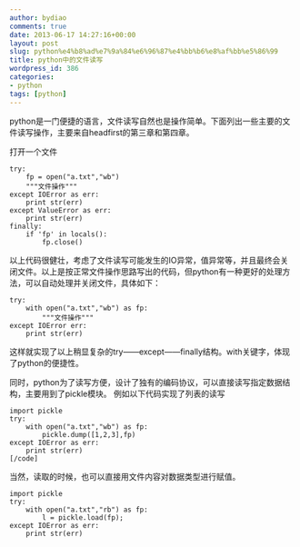```yaml
---
author: bydiao
comments: true
date: 2013-06-17 14:27:16+00:00
layout: post
slug: python%e4%b8%ad%e7%9a%84%e6%96%87%e4%bb%b6%e8%af%bb%e5%86%99
title: python中的文件读写
wordpress_id: 386
categories:
- python
tags: [python]
---
```


python是一门便捷的语言，文件读写自然也是操作简单。下面列出一些主要的文件读写操作，主要来自headfirst的第三章和第四章。

打开一个文件

	try:
	    fp = open("a.txt","wb")	
    	"""文件操作"""
	except IOError as err:
	    print str(err)
	except ValueError as err:
    	print str(err)
	finally:
    	if 'fp' in locals():
    	    fp.close()

以上代码很健壮，考虑了文件读写可能发生的IO异常，值异常等，并且最终会关闭文件。以上是按正常文件操作思路写出的代码，但python有一种更好的处理方法，可以自动处理并关闭文件，具体如下：

	try:
	    with open("a.txt","wb") as fp:
	        """文件操作"""
	except IOError err:
	    print str(err)

这样就实现了以上稍显复杂的try——except——finally结构。with关键字，体现了python的便捷性。

同时，python为了读写方便，设计了独有的编码协议，可以直接读写指定数据结构，主要用到了pickle模块。
例如以下代码实现了列表的读写


	import pickle
	try:
	    with open("a.txt","wb") as fp:
	        pickle.dump([1,2,3],fp)
	except IOError as err:
	    print str(err)
	[/code]

当然，读取的时候，也可以直接用文件内容对数据类型进行赋值。

	import pickle
	try:
	    with open("a.txt","rb") as fp:
	        l = pickle.load(fp);
	except IOError as err:
	    print str(err)

